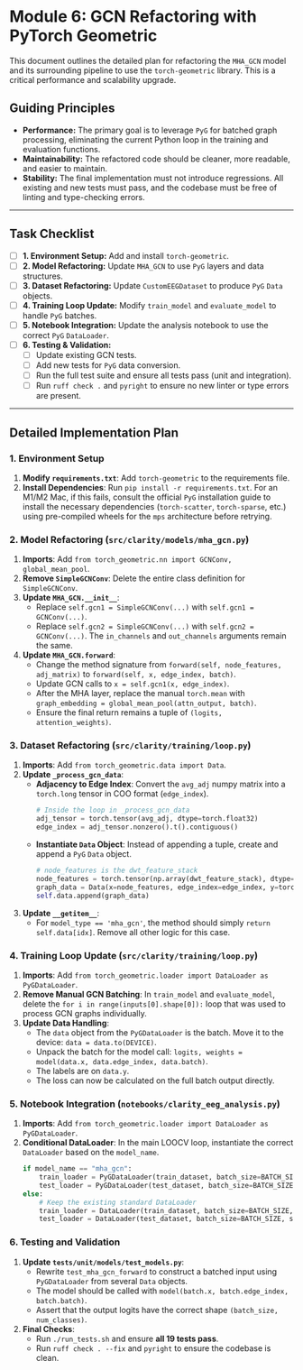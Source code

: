 # Module 6: GCN Refactoring with PyTorch Geometric

This document outlines the detailed plan for refactoring the `MHA_GCN` model and its surrounding pipeline to use the `torch-geometric` library. This is a critical performance and scalability upgrade.

## Guiding Principles
- **Performance:** The primary goal is to leverage `PyG` for batched graph processing, eliminating the current Python loop in the training and evaluation functions.
- **Maintainability:** The refactored code should be cleaner, more readable, and easier to maintain.
- **Stability:** The final implementation must not introduce regressions. All existing and new tests must pass, and the codebase must be free of linting and type-checking errors.

---

## Task Checklist
- [ ] **1. Environment Setup:** Add and install `torch-geometric`.
- [ ] **2. Model Refactoring:** Update `MHA_GCN` to use `PyG` layers and data structures.
- [ ] **3. Dataset Refactoring:** Update `CustomEEGDataset` to produce `PyG` `Data` objects.
- [ ] **4. Training Loop Update:** Modify `train_model` and `evaluate_model` to handle `PyG` batches.
- [ ] **5. Notebook Integration:** Update the analysis notebook to use the correct `PyG` `DataLoader`.
- [ ] **6. Testing & Validation:**
    - [ ] Update existing GCN tests.
    - [ ] Add new tests for `PyG` data conversion.
    - [ ] Run the full test suite and ensure all tests pass (unit and integration).
    - [ ] Run `ruff check .` and `pyright` to ensure no new linter or type errors are present.

---

## Detailed Implementation Plan

### 1. Environment Setup
1.  **Modify `requirements.txt`**: Add `torch-geometric` to the requirements file.
2.  **Install Dependencies**: Run `pip install -r requirements.txt`. For an M1/M2 Mac, if this fails, consult the official `PyG` installation guide to install the necessary dependencies (`torch-scatter`, `torch-sparse`, etc.) using pre-compiled wheels for the `mps` architecture before retrying.

### 2. Model Refactoring (`src/clarity/models/mha_gcn.py`)
1.  **Imports**: Add `from torch_geometric.nn import GCNConv, global_mean_pool`.
2.  **Remove `SimpleGCNConv`**: Delete the entire class definition for `SimpleGCNConv`.
3.  **Update `MHA_GCN.__init__`**:
    - Replace `self.gcn1 = SimpleGCNConv(...)` with `self.gcn1 = GCNConv(...)`.
    - Replace `self.gcn2 = SimpleGCNConv(...)` with `self.gcn2 = GCNConv(...)`. The `in_channels` and `out_channels` arguments remain the same.
4.  **Update `MHA_GCN.forward`**:
    - Change the method signature from `forward(self, node_features, adj_matrix)` to `forward(self, x, edge_index, batch)`.
    - Update GCN calls to `x = self.gcn1(x, edge_index)`.
    - After the MHA layer, replace the manual `torch.mean` with `graph_embedding = global_mean_pool(attn_output, batch)`.
    - Ensure the final return remains a tuple of `(logits, attention_weights)`.

### 3. Dataset Refactoring (`src/clarity/training/loop.py`)
1.  **Imports**: Add `from torch_geometric.data import Data`.
2.  **Update `_process_gcn_data`**:
    - **Adjacency to Edge Index**: Convert the `avg_adj` numpy matrix into a `torch.long` tensor in COO format (`edge_index`).
        ```python
        # Inside the loop in _process_gcn_data
        adj_tensor = torch.tensor(avg_adj, dtype=torch.float32)
        edge_index = adj_tensor.nonzero().t().contiguous()
        ```
    - **Instantiate `Data` Object**: Instead of appending a tuple, create and append a `PyG` `Data` object.
        ```python
        # node_features is the dwt_feature_stack
        node_features = torch.tensor(np.array(dwt_feature_stack), dtype=torch.float32)
        graph_data = Data(x=node_features, edge_index=edge_index, y=torch.tensor(label, dtype=torch.long))
        self.data.append(graph_data)
        ```
3.  **Update `__getitem__`**:
    - For `model_type == 'mha_gcn'`, the method should simply `return self.data[idx]`. Remove all other logic for this case.

### 4. Training Loop Update (`src/clarity/training/loop.py`)
1.  **Imports**: Add `from torch_geometric.loader import DataLoader as PyGDataLoader`.
2.  **Remove Manual GCN Batching**: In `train_model` and `evaluate_model`, delete the `for i in range(inputs[0].shape[0]):` loop that was used to process GCN graphs individually.
3.  **Update Data Handling**:
    - The `data` object from the `PyGDataLoader` is the batch. Move it to the device: `data = data.to(DEVICE)`.
    - Unpack the batch for the model call: `logits, weights = model(data.x, data.edge_index, data.batch)`.
    - The labels are on `data.y`.
    - The loss can now be calculated on the full batch output directly.

### 5. Notebook Integration (`notebooks/clarity_eeg_analysis.py`)
1.  **Imports**: Add `from torch_geometric.loader import DataLoader as PyGDataLoader`.
2.  **Conditional DataLoader**: In the main LOOCV loop, instantiate the correct `DataLoader` based on the `model_name`.
    ```python
    if model_name == "mha_gcn":
        train_loader = PyGDataLoader(train_dataset, batch_size=BATCH_SIZE, shuffle=True)
        test_loader = PyGDataLoader(test_dataset, batch_size=BATCH_SIZE, shuffle=False)
    else:
        # Keep the existing standard DataLoader
        train_loader = DataLoader(train_dataset, batch_size=BATCH_SIZE, shuffle=True)
        test_loader = DataLoader(test_dataset, batch_size=BATCH_SIZE, shuffle=False)
    ```

### 6. Testing and Validation
1.  **Update `tests/unit/models/test_models.py`**:
    - Rewrite `test_mha_gcn_forward` to construct a batched input using `PyGDataLoader` from several `Data` objects.
    - The model should be called with `model(batch.x, batch.edge_index, batch.batch)`.
    - Assert that the output logits have the correct shape `(batch_size, num_classes)`.
2.  **Final Checks**:
    - Run `./run_tests.sh` and ensure **all 19 tests pass**.
    - Run `ruff check . --fix` and `pyright` to ensure the codebase is clean. 